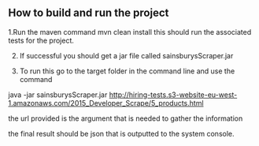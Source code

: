 How to build and run the project
--------------------------------

1.Run the maven command
    mvn clean install
this should run the associated tests for the project.

2. If successful you should get a jar file called sainsburysScraper.jar

3. To run this go to the target folder in the command line and use the command

java -jar sainsburysScraper.jar http://hiring-tests.s3-website-eu-west-1.amazonaws.com/2015_Developer_Scrape/5_products.html

the url provided is the argument that is needed to gather the information

the final result should be json that is outputted to the system console.




